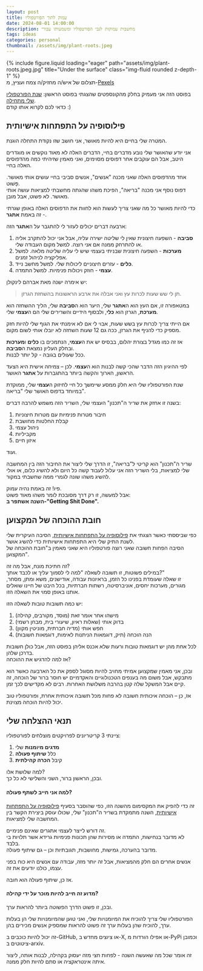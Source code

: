 ```yaml
---
layout: post
title: עמוק לתוך הפורטפוליו
date: 2024-08-01 14:00:00
description: מחשבות עמוקות לגבי הפורטפוליו ומשמעותו עבורי
tags: ideas
categories: personal
thumbnail: /assets/img/plant-roots.jpeg
---
```


<div class="row">
    <div class="col-sm mt-3 mt-md-0">
        {% include figure.liquid loading="eager" path="assets/img/plant-roots.jpeg.jpg" title="Under the surface" class="img-fluid rounded z-depth-1" %}
    </div>
</div>
<div class="caption">
    תצלום של איש/ה מחזיק/ה צמח ועציץ, מ-<a href="https://www.pexels.com/photo/close-up-photo-of-a-person-holding-plant-and-a-pot-4751968/">Pexels</a>
</div>

בפוסט הזה אני מעמיק בחלק מהקונספטים שהצגתי בפוסט הראשון: [שנת הפורטפוליו שלי מתחילה](../aportfolio-start).  
כדאי לכם לקרוא אותו קודם :)

## פילוסופיה על התפתחות אישיותית

המטרה שלי בחיים היא להיות מאושר, אני חושב שזו נקודת התחלה הוגנת.

אני יודע שהאושר שלי נובע מדברים בחיי, הדברים האלה לא מאוד נוקשים או מוגדרים היטב, אבל הם עוקבים אחר דפוסים מסוימים, ואני מאמין שזיהיתי כמה מהדפוסים האלה בחיי.

אחד מהדפוסים האלה שאני מכנה "אנשים", אנשים סביבי בחיי עושים אותי מאושר. פָּשׁוּט.  
דפוס נוסף אני מכנה "בריאה", הפיכת משהו שהגתה מחשבתי למציאות עושה אותי מאושר. לא פשוט, אבל מובן.

כדי להיות מאושר כל מה שאני צריך לעשות הוא לחוות את הדפוסים האלה באופן שגרתי - זה באמת **אתגר**.

ארבעה דברים יכולים לעזור לי להתגבר על ה**אתגר** הזה:

1. **סביבה** - השפעה חיצונית שאין לי שליטה ישירה עליה, אבל אני יכול להתקרב אליה או להתרחק ממנה אם אני רוצה. למשל מקום העבודה שלי.
2. **מערכות** - השפעה חיצונית שבניתי בעצמי שיש לי עליה שליטה מלאה. למשל אפליקציה לניהול זמנים.
3. **כלים** - עזרים חיצוניים ליכולות שלי. למשל מחשב נייד.
4. **עצמי** - חוזק ויכולות פנימיות. למשל התמדה.

יש אימרה ישנה מאת אברהם לינקולן:

> תן לי שש שעות לכרות עץ ואני אבלה את ארבע הראשונות בהשחזת הגרזן.

במטאפורה זו, אם העץ הוא ה**אתגר** שלי, היער הוא ה**סביבה** שלי, הליך ההשחזה הוא **מערכת**, הגרזן הוא **כלי**, ולבסוף הידיים והשרירים שלי הם ה**עצמי** שלי.

אם הייתי צריך לכרות עץ בשש שעות, אבוי לי אם לא אימנתי את הגוף שלי להיות חזק מספיק כדי להניף את הגרזן, ככה גם 12 שעות השחזה לא יובלו אותי לשום מקום.

אז זה כמו מגדל בצורת יהלום, בבסיס יש את ה**עצמי**, הנתמכים בו **כלים** ו**מערכות** ובחלק העליון נמצאת ה**סביבה**.  
ככל שעולים בגובה - קל יותר לבנות.

לפי ההיגיון הזה הדבר שהכי קשה לבנות הוא ה**עצמי**. לכן – צמיחה אישית היא הצעד הראשון, הארוך והקשה ביותר בהתגברות על **אתגר** האושר.

שנת הפורטפוליו שלי היא חלק ממסע שיימשך כל חיי לחיזוק ה**עצמי** שלי, ממוקדת במיוחד בדפוס האושר שלי "בריאה".

בשנה זו אחזק את שריר ה"תכנון" העצמי שלי, השריר הזה משמש להרבה דברים:

1. חיבור מטרות פנימיות עם מטרות חיצוניות
2. קבלת החלטות מחושבת
3. ניהול עצמי
4. מקביליות
5. איזון חיים

ועוד.

שריר ה"תכנון" הוא קריטי ל"בריאה", זו הדרך שלי ליצור את החיבור הזה בין המחשבה שלי למציאות, בלי השריר הזה אני עלול לעבוד קשה כל היום ולא להשיג כלום, או אולי להשיג משהו שונה לגמרי ממה שחשבתי במקור.

פיו! זה באמת נהיה עמוק.  
אבל למעשה, זו רק דרך מסובכת לומר משהו מאוד פשוט:  
**השנה אשתפר ב-"Getting Shit Done".**

## חובת ההוכחה של המקצוען

כפי שביססתי כאשר הצגתי את [פילוסופיה על התפתחות אישיותית](#פילוסופיה-על-התפתחות-אישיותית), הסיבה העיקרית שלי לשנת התיק שלי היא התפתחות אישיותית כדי להשיג אושר.  
הסיבה הפחות חשובה שאני רוצה פורטפוליו היא שאני מאמין ב"חובת ההוכחה של המקצוען".

זה חתיכת מונח, אבל מה זה?  
במילים פשוטות, זו תשובה לשאלה "למה לי לסמוך עליך או לכבד אותך?"  
זו שאלה שעומדת בפנינו כל הזמן, בראיונות עבודה, אודישנים, משא ומתן, מסחר, מגורים, מערכות יחסים, אוניברסיטה, רשתות חברתיות, בכל היבט של חיינו שואלים אותנו באופן סמוי את השאלה הזו.

יש כמה תשובות טובות לשאלה הזו:

1. מישהו אחר אומר זאת (מוסד, מקורבים, קהילה)
2. בדוק אותי (שאלות ראיון, שיעורי בית, מבחן רשמי)
3. חפש אותי (מדיה חברתית, מוניטין מקוון)
4. הנה הוכחה (תיק, דוגמאות הניתנות לאימות, דוגמאות חשובות)

לכל אחת מהן יש דוגמאות טובות ורעות שלא אכנס אליהן בפוסט הזה, אבל כולן חשובות בדרכן שלהן.  
אז למה להדגיש את ההוכחה?

ובכן, אני מאמין שמקצוען אמיתי מחויב להיות מסוגל לספק את כל הארבעה כאשר הוא מתבקש, אבל משום מה בענפים הטכנולוגיים והאקדמיים יש חוסר ברור של הוכחה, זה קיים אבל המשקל שלה קטן בהרבה משלושת האחרות. רבים לא מקדישים לכך זמן.

אז, כן – הוכחה איכותית חשובה לא פחות מכל תשובה איכותית אחרת, ופורטפוליו טוב יכול להיות הוכחה מצוינת.

## תנאי ההצלחה שלי

ציינתי 3 קריטריונים לפרויקטים מוצלחים לפורטפוליו:

1. **מדגים מיומנות** שלי
2. כלל **שיתוף פעולה**
3. קיבל **הכרה קהילתית**

למה שלושת אלו?  
ובכן, הראשון ברור, השני והשלישי לא כל כך.

#### למה אני חייב לשתף פעולה?

זה כדי להפיק את המקסימום מהשנה הזו, כפי שהוסבר בסעיף [פילוסופיה על התפתחות אישיותית](#פילוסופיה-על-התפתחות-אישיותית), השנה מתמקדת בשריר ה"תכנון" שלי, שכולו עוסק ביצירת הקשר בין המחשבה שלי למציאות.

זה דורש לייצר לעצמי אתגרים שאינם פנימיים.  
לא מדובר בנחישות, התמדה או מסירות שהן תכונות פנימיות גרידא אשר תלויות בי בלבד.  
מדובר בהערכה, גמישות, מחושבות, תגובתיות וכן – גם שיתוף פעולה.

אנשים אחרים הם חלק מהמציאות, אבל זה יותר מזה, עבודה עם אנשים היא כוח בפני עצמו, כולנו יודעים את זה.

אז כן, שיתוף פעולה הוא חובה.

#### מדוע זה חייב להיות מוכר על ידי קהילה?

ובכן, זו פשוט הדרך הפשוטה ביותר להראות ערך.

הפורטפוליו שלי צריך להוכיח את המיומנויות שלי, ואני טוען שהמיומנויות שלי הן בעלות ערך, להוכיח שהן בעלות ערך זה פשוט להראות שמספיק אנשים מכירים בהן.

זה יכול להיות כוכבים ב-GitHub, או ציוצים מחדש ב-X, או אפילו הורדות מ-PyPi וכמובן ציטוטים ב-arxiv.

זה אומר שכל מה שאעשה השנה - לפחות חצי מזה יעסוק בקהילה, לבנות אותה, ליצור איתה אינטראקציה או סתם להיות חלק ממנה.
